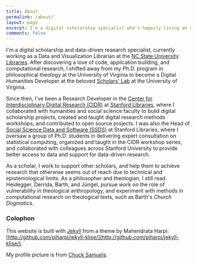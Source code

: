 ```yaml
---
title: About
permalink: /about/
layout: page
excerpt: I'm a digital scholarship specialist who's happily living an alt-ac life in university libraries.
comments: false
---
```


I'm a digital scholarship and data-driven research specialist, currently working as a Data and Visualization Librarian at the [NC State University Libraries](https://www.lib.ncsu.edu/). After discovering a love of code, application building, and computational research, I shifted away from my Ph.D. program in philosophical theology at the University of Virginia to become a Digital Humanities Developer at the beloved [Scholars' Lab](https://scholarslab.lib.virginia.edu/) at the University of Virginia.

Since then, I've been a Research Developer in the [Center for Interdisciplinary Digital Research (CIDR)](https://cidr.stanford.edu) at [Stanford Libraries](https://library.stanford.edu/), where I collaborated with humanities and social science faculty to build digital scholarship projects, created and taught digital research methods workshops, and contributed to open source projects. I was also the Head of [Social Science Data and Software (SSDS)](https://ssds.stanford.edu/) at Stanford Libraries, where I oversaw a group of Ph.D. students in delivering expert consultation on statistical computing, organized and taught in the CIDR workshop series, and collaborated with colleagues across Stanford University to provide better access to data and support for data-driven research.

As a scholar, I work to support other scholars, and help them to achieve research that otherwise seems out of reach due to technical and epistemological limits. As a philosopher and theologian, I still read Heidegger, Derrida, Barth, and Jüngel, pursue work on the role of vulnerability in theological anthropology, and experiment with methods in computational research on theological texts, such as Barth's _Church Dogmatics_.

### Colophon

This website is built with [Jekyll](https://jekyllrb.com/) from a theme by Mahendrata Harpi: [http://github.com/piharpi/jekyll-klise/](http://github.com/piharpi/jekyll-klise/).

My profile picture is from [Chuck Samuels](https://www.lib.ncsu.edu/staff/cjsamuel).
